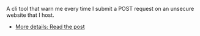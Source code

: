 A cli tool that warn me every time I submit a POST request on an unsecure website that I host.

- [More details: Read the post](/notes.md)
